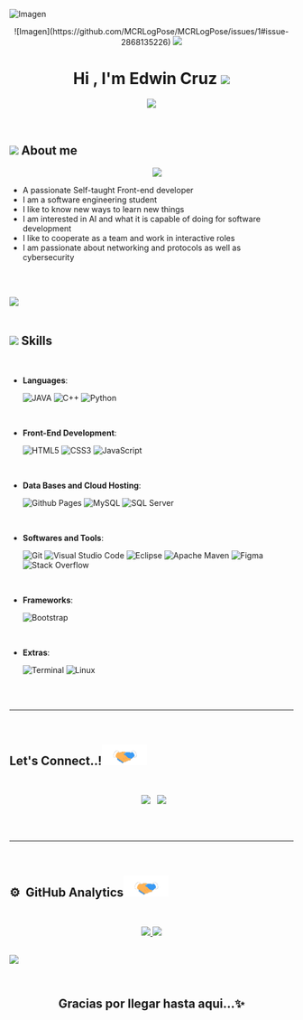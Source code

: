 ![Imagen](https://github.com/MCRLogPose/MCRLogPose/issues/1#issue-2868135226)
<p align="center">
	![Imagen](https://github.com/MCRLogPose/MCRLogPose/issues/1#issue-2868135226)
  <img src="https://github.com/MCRLogPose/MCRLogPose/issues/1#issue-2868135226" height="200"/>
</p>
<h1 align="center"><b>Hi , I'm Edwin Cruz </b><img src="https://media.giphy.com/media/hvRJCLFzcasrR4ia7z/giphy.gif" width="35"></h1>
<!--  -->
<p align="center">
  <a href="https://github.com/DenverCoder1/readme-typing-svg"><img src="https://readme-typing-svg.herokuapp.com?font=Time+New+Roman&color=cyan&size=25&center=true&vCenter=true&width=600&height=100&lines=Assalamu+O+Alaikum+Warahmatullah..&hearts;++;Self-taught+Front-End+Developer,;Computer+Science+Student,;CTF+Newbie,;Active+Learner/Researcher,;Love+to+learn+new+stuffs..<3"></a>
</p>


<br>



	
## <picture><img src = "https://media.giphy.com/media/du3J3cXyzhj75IOgvA/giphy.gif" width = 30px></picture> **About me**

<picture> <img align="right" src="https://media.giphy.com/media/SWoSkN6DxTszqIKEqv/giphy.gif" width = 250px></picture>

<br>

- A passionate Self-taught Front-end developer
- I am a software engineering student
- I like to know new ways to learn new things
- I am interested in AI and what it is capable of doing for software development
- I like to cooperate as a team and work in interactive roles
- I am passionate about networking and protocols as well as cybersecurity

<br><br>

<img src="https://user-images.githubusercontent.com/73097560/115834477-dbab4500-a447-11eb-908a-139a6edaec5c.gif"><br><br>

## <img src="https://media2.giphy.com/media/QssGEmpkyEOhBCb7e1/giphy.gif?cid=ecf05e47a0n3gi1bfqntqmob8g9aid1oyj2wr3ds3mg700bl&rid=giphy.gif" width ="25"><b> Skills</b>
<br>

<p align="center">

- **Languages**:
    
    ![JAVA](https://img.shields.io/badge/Java-ED8B00?style=for-the-badge&logo=java&logoColor=white)
    ![C++](https://img.shields.io/badge/C++%20-%2300599C.svg?style=for-the-badge&logo=c%2B%2B&logoColor=white)
    ![Python](https://img.shields.io/badge/Python%20-%2314354C.svg?style=for-the-badge&logo=python&logoColor=white)

<br>   
    
- **Front-End Development**:

   ![HTML5](https://img.shields.io/badge/HTML5%20-%23E34F26.svg?style=for-the-badge&logo=html5&logoColor=white)
   ![CSS3](https://img.shields.io/badge/CSS%20-%231572B6.svg?style=for-the-badge&logo=css3&logoColor=white)
   ![JavaScript](https://img.shields.io/badge/JavaScript%20-%23F7DF1E.svg?style=for-the-badge&logo=javascript&logoColor=black)

<br>

- **Data Bases and Cloud Hosting**:

    ![Github Pages](https://img.shields.io/badge/GitHub%20Pages-%23327FC7.svg?style=for-the-badge&logo=github&logoColor=white)
    ![MySQL](https://img.shields.io/badge/MySQL-00000F?style=for-the-badge&logo=mysql&logoColor=white)
    ![SQL Server](https://img.shields.io/badge/Microsoft_SQL_Server-CC2927?style=for-the-badge&logo=java&logoColor=white)
    
<br>

- **Softwares and Tools**:

    ![Git](https://img.shields.io/badge/git-%23F05033.svg?style=for-the-badge&logo=git&logoColor=white)
    ![Visual Studio Code](https://img.shields.io/badge/Visual%20Studio%20Code-0078d7.svg?style=for-the-badge&logo=visual-studio-code&logoColor=white)
    ![Eclipse](https://img.shields.io/badge/Eclipse-FE7A16.svg?style=for-the-badge&logo=Eclipse&logoColor=white)
    ![Apache Maven](https://img.shields.io/badge/Apache%20Maven-C71A36?style=for-the-badge&logo=Apache%20Maven&logoColor=white)
    ![Figma](https://img.shields.io/badge/Jira-0052CC?style=for-the-badge&logo=Jira&logoColor=white)
    ![Stack Overflow](https://img.shields.io/badge/Stack_Overflow-FE7A16?style=for-the-badge&logo=stack-overflow&logoColor=white)

<br>

- **Frameworks**:

    ![Bootstrap](https://img.shields.io/badge/bootstrap-%23563D7C.svg?style=for-the-badge&logo=bootstrap&logoColor=white)

<br>

- **Extras**:

    ![Terminal](https://img.shields.io/badge/Terminal-%23054020?style=for-the-badge&logo=gnu-bash&logoColor=white)
    ![Linux](https://img.shields.io/badge/Linux-FCC624?style=for-the-badge&logo=linux&logoColor=black)


</p>

<br>
<br>

-----

<br>


## <b> Let's Connect..!</b><img src="https://github.com/0xAbdulKhalid/0xAbdulKhalid/raw/main/assets/mdImages/handshake.gif" width ="80">
<br>

<p align="center">
	&nbsp; <a href="https://www.linkedin.com/in/edwin-manuel-cruz-rivera/" target="_blank" rel="noopener noreferrer"><img src="https://img.icons8.com/plasticine/100/000000/linkedin.png" width="50" /></a>
	&nbsp; <a href="mailto:cruzriveraedwinmanuel@gmail.com" target="_blank" rel="noopener noreferrer"><img src="https://img.icons8.com/plasticine/100/000000/gmail.png"  width="50" /></a>
</p>

<br>
<br>

-----

<br>

## <b> ⚙️ &nbsp;GitHub Analytics</b><img src="https://github.com/0xAbdulKhalid/0xAbdulKhalid/raw/main/assets/mdImages/handshake.gif" width ="80">
<br>

<p align="center">
<a href="https://github.com/MCRLogPose">
  <img height="180em" src="https://github-readme-stats-eight-theta.vercel.app/api?username=MCRLogPose&show_icons=true&theme=algolia&include_all_commits=true&count_private=true"/>
  <img height="180em" src="https://github-readme-stats-eight-theta.vercel.app/api/top-langs/?username=MCRLogPose&layout=compact&langs_count=8&theme=algolia"/>
</a>
</p>

<br>
<img src="https://user-images.githubusercontent.com/73097560/115834477-dbab4500-a447-11eb-908a-139a6edaec5c.gif">

<div align='center'>

## <br>Gracias por llegar hasta aqui...✨</br>

</div>
<br>
<br>
